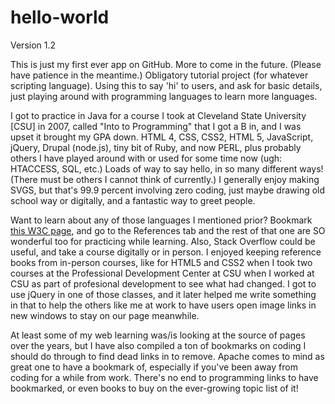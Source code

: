 # hello-world
Version 1.2 

This is just my first ever app on GitHub. More to come in the future. (Please have patience in the meantime.) Obligatory tutorial project (for whatever scripting language). Using this to say 'hi' to users, and ask for basic details, just playing around with programming languages to learn more languages. 

I got to practice in Java for a course I took at Cleveland State University [CSU] in 2007, called "Into to Programming" that I got a B in, and I was upset it brought my GPA down. HTML 4, CSS, CSS2, HTML 5, JavaScript, jQuery, Drupal (node.js), tiny bit of Ruby, and now PERL, plus probably others I have played around with or used for some time now (ugh: HTACCESS, SQL, etc.) Loads of way to say hello, in so many different ways! (There must be others I cannot think of currently.) I generally enjoy making SVGS, but that's 99.9 percent involving zero coding, just maybe drawing old school way or digitally, and a fantastic way to greet people. 
 
Want to learn about any of those languages I mentioned prior? Bookmark [this W3C page](https://www.w3schools.com/), and go to the References tab and the rest of that  one are SO wonderful too for practicing while learning. Also, Stack Overflow could be useful, and take a course digitally or in person. I enjoyed keeping reference books from in-person courses, like for HTML5 and CSS2 when I took two courses at the Professional Development Center at CSU when I worked at CSU as part of profesional development to see what had changed. I got to use jQuery in one of those classes, and it later helped me write something in that to help the others like me at work to have users open image links in new windows to stay on our page meanwhile. 

At least some of my web learning was/is looking at the source of pages over the years, but I have also compiled a ton of bookmarks on coding I should do through to find dead links in to remove. Apache comes to mind as great one to have a bookmark of, especially if you've been away from coding for a while from work. There's no end to programming links to have bookmarked, or even books to buy on the ever-growing topic list of it! 
